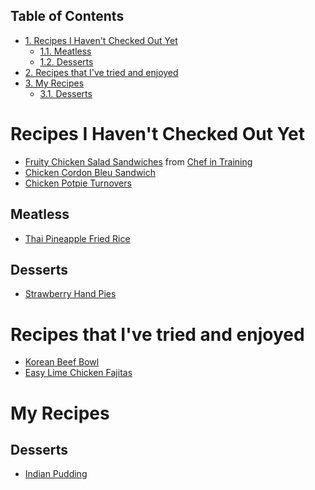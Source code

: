 <div id="table-of-contents">
<h2>Table of Contents</h2>
<div id="text-table-of-contents">
<ul>
<li><a href="#orgheadline3">1. Recipes I Haven't Checked Out Yet</a>
<ul>
<li><a href="#orgheadline1">1.1. Meatless</a></li>
<li><a href="#orgheadline2">1.2. Desserts</a></li>
</ul>
</li>
<li><a href="#orgheadline4">2. Recipes that I've tried and enjoyed</a></li>
<li><a href="#orgheadline6">3. My Recipes</a>
<ul>
<li><a href="#orgheadline5">3.1. Desserts</a></li>
</ul>
</li>
</ul>
</div>
</div>

# Recipes I Haven't Checked Out Yet<a id="orgheadline3"></a>

-   [Fruity Chicken Salad Sandwiches](http://www.chef-in-training.com/2012/06/fruity-chicken-salad-sandwiches/) from [Chef in Training](http://www.chef-in-training.com/)
-   [Chicken Cordon Bleu Sandwich](http://www.chef-in-training.com/2012/10/chicken-cordon-bleu-sandwich/)
-   [Chicken Potpie Turnovers](http://www.countryliving.com/food-drinks/recipes/a4174/chicken-potpie-turnovers-recipe-clv0912/)

## Meatless<a id="orgheadline1"></a>

-   [Thai Pineapple Fried Rice](http://cookieandkate.com/2015/thai-pineapple-fried-rice-recipe/)

## Desserts<a id="orgheadline2"></a>

-   [Strawberry Hand Pies](http://www.countryliving.com/food-drinks/recipes/a3923/strawberry-hand-pies-recipe-clv0712/)

# Recipes that I've tried and enjoyed<a id="orgheadline4"></a>

-   [Korean Beef Bowl](http://damndelicious.net/2013/07/07/korean-beef-bowl/)
-   [Easy Lime Chicken Fajitas](http://www.madeeveryday.com/2008/07/recipe-easy-lime-chicken-fajitas.html)

# My Recipes<a id="orgheadline6"></a>

## Desserts<a id="orgheadline5"></a>

-   [Indian Pudding](IndianPudding.md)
